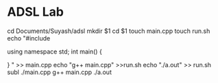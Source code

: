 # ADSL Lab
cd Documents/Suyash/adsl
mkdir $1
cd $1
touch main.cpp
touch run.sh
echo "#include <iostream>

using namespace std; 
int main()
{

}
" >> main.cpp
echo "g++ main.cpp" >>run.sh
echo "./a.out" >> run.sh
subl ./main.cpp
g++ main.cpp
./a.out

